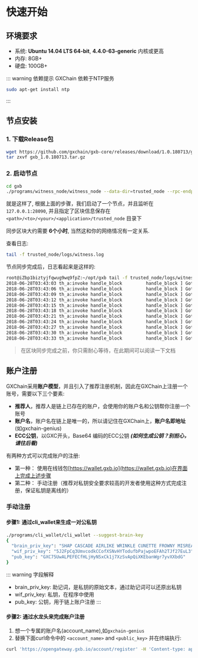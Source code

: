 # 快速开始

## 环境要求

- 系统: **Ubuntu 14.04 LTS 64-bit**, **4.4.0-63-generic** 内核或更高
- 内存: 8GB+
- 硬盘: 100GB+

::: warning 依赖提示
GXChain 依赖于NTP服务

``` bash
sudo apt-get install ntp
```
:::

## 节点安装

### 1. 下载Release包

``` bash
wget https://github.com/gxchain/gxb-core/releases/download/1.0.180713/gxb_ubuntu_1.0.180713.tar.gz
tar zxvf gxb_1.0.180713.tar.gz
```
### 2. 启动节点

``` bash
cd gxb
./programs/witness_node/witness_node --data-dir=trusted_node --rpc-endpoint="127.0.0.1:28090" &
```

就是这样了, 根据上面的步骤，我们启动了一个节点，并且监听在 `127.0.0.1:28090`, 并且指定了区块信息保存在 `<path>/<to>/<your>/<application>/trusted_node` 目录下

同步区块大约需要 **6个小时**, 当然这和你的网络情况有一定关系.

查看日志:

``` bash
tail -f trusted_node/logs/witness.log
```

节点同步完成后，日志看起来是这样的:

``` bash
root@iZbp1biztyjfqwug9wq9fpZ:~/opt/gxb tail -f trusted_node/logs/witness.log
2018-06-28T03:43:03 th_a:invoke handle_block         handle_block ] Got block: #10731531 time: 2018-06-28T03:43:03 latency: 60 ms from: miner11  irreversible: 10731513 (-18)			application.cpp:489
2018-06-28T03:43:06 th_a:invoke handle_block         handle_block ] Got block: #10731532 time: 2018-06-28T03:43:06 latency: 16 ms from: taffy  irreversible: 10731515 (-17)			application.cpp:489
2018-06-28T03:43:09 th_a:invoke handle_block         handle_block ] Got block: #10731533 time: 2018-06-28T03:43:09 latency: 49 ms from: david12  irreversible: 10731515 (-18)			application.cpp:489
2018-06-28T03:43:12 th_a:invoke handle_block         handle_block ] Got block: #10731534 time: 2018-06-28T03:43:12 latency: 42 ms from: miner6  irreversible: 10731516 (-18)			application.cpp:489
2018-06-28T03:43:15 th_a:invoke handle_block         handle_block ] Got block: #10731535 time: 2018-06-28T03:43:15 latency: 10 ms from: sakura  irreversible: 10731516 (-19)			application.cpp:489
2018-06-28T03:43:18 th_a:invoke handle_block         handle_block ] Got block: #10731536 time: 2018-06-28T03:43:18 latency: 57 ms from: miner9  irreversible: 10731517 (-19)			application.cpp:489
2018-06-28T03:43:21 th_a:invoke handle_block         handle_block ] Got block: #10731537 time: 2018-06-28T03:43:21 latency: 56 ms from: robin-green  irreversible: 10731517 (-20)			application.cpp:489
2018-06-28T03:43:24 th_a:invoke handle_block         handle_block ] Got block: #10731538 time: 2018-06-28T03:43:24 latency: 17 ms from: kairos  irreversible: 10731522 (-16)			application.cpp:489
2018-06-28T03:43:27 th_a:invoke handle_block         handle_block ] Got block: #10731539 time: 2018-06-28T03:43:27 latency: 21 ms from: dennis1  irreversible: 10731524 (-15)			application.cpp:489
2018-06-28T03:43:30 th_a:invoke handle_block         handle_block ] Got block: #10731540 time: 2018-06-28T03:43:30 latency: 17 ms from: aaron  irreversible: 10731524 (-16)			application.cpp:489
2018-06-28T03:43:33 th_a:invoke handle_block         handle_block ] Got block: #10731541 time: 2018-06-28T03:43:33 latency: 23 ms from: caitlin  irreversible: 10731526 (-15)			application.cpp:489
```

> 在区块同步完成之前，你只需耐心等待，在此期间可以阅读一下文档

## 账户注册

GXChain采用**账户模型**，并且引入了推荐注册机制，因此在GXChain上注册一个账号，需要以下三个要素:

- **推荐人**，推荐人是链上已存在的账户，会使用你的账户名和公钥帮你注册一个账号
- **账户名**，账户名在链上是唯一的，所以请记住在GXChain上，**账户名即地址** (如gxchain-genius)
- **ECC公钥**，以GXC开头，Base64 编码的ECC公钥 ***(如何生成公钥？别担心，请往后看)***

有两种方式可以完成账户的注册:

- 第一种： 使用在线钱包[https://wallet.gxb.io](https://wallet.gxb.io)在界面上完成上述步骤
- 第二种： 手动注册（推荐对私钥安全要求较高的开发者使用这种方式完成注册，保证私钥是离线的）

### 手动注册

#### 步骤1: 通过cli_wallet来生成一对公私钥

``` bash
./programs/cli_wallet/cli_wallet --suggest-brain-key
{
  "brain_priv_key": "SHAP CASCADE AIRLIKE WRINKLE CUNETTE FROWNY MISREAD MOIST HANDSET COLOVE EMOTION UNSPAN SEAWARD HAGGIS TEENTY NARRAS",
  "wif_priv_key": "5J2FpCq3UmvcodkCCofXSNvHYTodufbPajwpoEFAh2TJf27EuL3",
  "pub_key": "GXC75UwALPEFECfHLjHyNSxCk1j7XzSvApQiXKEbanWgr7yvXXbdG"
}
```

::: warning 字段解释
- brain_priv_key: 助记词，是私钥的原始文本，通过助记词可以还原出私钥
- wif_priv_key: 私钥，在程序中使用
- pub_key: 公钥，用于链上账户注册
:::

####  步骤2: 通过水龙头来完成账户注册

1. 想一个专属的账户名(account_name),如`gxchain-genius`
2. 替换下面curl命令中的 `<account_name>` and `<public_key>` 并在终端执行:

``` bash
curl 'https://opengateway.gxb.io/account/register' -H 'Content-type: application/json' -H 'Accept: application/json’ -d ‘{“account”:{“name”:”<account_name>”,”owner_key”:”<public_key>”,”active_key”:”<public_key>”,”memo_key”:”<public_key>”,”refcode”:null,”referrer”:null}}’
```











